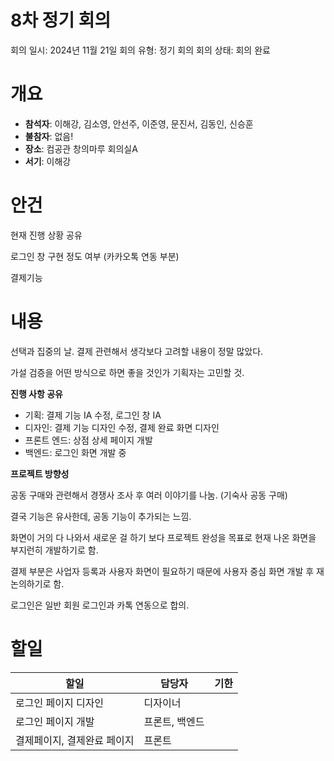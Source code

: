 # 8차 정기 회의

회의 일시: 2024년 11월 21일
회의 유형: 정기 회의
회의 상태: 회의 완료

# 개요

- **참석자**: 이해강, 김소영, 안선주, 이준영, 문진서, 김동인, 신승훈
- **불참자**: 없음!
- **장소**: 컴공관 창의마루 회의실A
- **서기**: 이해강

# 안건

현재 진행 상황 공유

로그인 창 구현 정도 여부 (카카오톡 연동 부분)

결제기능

# 내용

선택과 집중의 날. 결제 관련해서 생각보다 고려할 내용이 정말 많았다.

가설 검증을 어떤 방식으로 하면 좋을 것인가 기획자는 고민할 것.

**진행 사항 공유**

- 기획:  결제 기능 IA 수정, 로그인 창 IA
- 디자인: 결제 기능 디자인 수정, 결제 완료 화면 디자인
- 프론트 엔드: 상점 상세 페이지 개발
- 백엔드: 로그인 화면 개발 중

**프로젝트 방향성**

공동 구매와 관련해서 경쟁사 조사 후 여러 이야기를 나눔. (기숙사 공동 구매)

결국 기능은 유사한데, 공동 기능이 추가되는 느낌.

화면이 거의 다 나와서 새로운 걸 하기 보다 프로젝트 완성을 목표로 현재 나온 화면을 부지런히 개발하기로 함.

결제 부분은 사업자 등록과 사용자 화면이 필요하기 때문에 사용자 중심 화면 개발 후 재 논의하기로 함.

로그인은 일반 회원 로그인과 카톡 연동으로 합의.

# 할일

| 할일 | **담당자** | **기한** |
| --- | --- | --- |
| 로그인 페이지 디자인 | 디자이너 |  |
| 로그인 페이지 개발 | 프론트, 백엔드 |  |
| 결제페이지, 결제완료 페이지 | 프론트 |  |